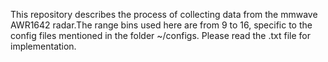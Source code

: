 This repository describes the process of collecting data from the mmwave AWR1642 radar.The range bins used here are from 9 to 16, specific to the config files mentioned in the folder ~/configs. Please read the .txt file for implementation. 

